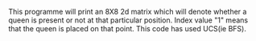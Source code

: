 This programme will print an 8X8 2d matrix which will denote whether a queen is present or not at that particular position. Index value "1" means that the queen is placed on that point. This code has used UCS(ie BFS).


